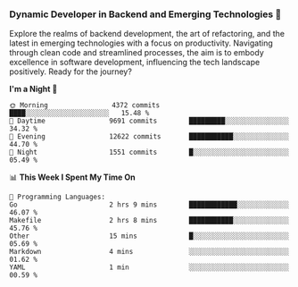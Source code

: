 ### Dynamic Developer in Backend and Emerging Technologies 🚀 

Explore the realms of backend development, the art of refactoring, and the latest in emerging technologies with a focus on productivity. Navigating through clean code and streamlined processes, the aim is to embody excellence in software development, influencing the tech landscape positively. Ready for the journey?

<!--START_SECTION:waka-->
**I'm a Night 🦉** 

```text
🌞 Morning                4372 commits        ████░░░░░░░░░░░░░░░░░░░░░   15.48 % 
🌆 Daytime                9691 commits        █████████░░░░░░░░░░░░░░░░   34.32 % 
🌃 Evening                12622 commits       ███████████░░░░░░░░░░░░░░   44.70 % 
🌙 Night                  1551 commits        █░░░░░░░░░░░░░░░░░░░░░░░░   05.49 % 
```


📊 **This Week I Spent My Time On** 

```text
💬 Programming Languages: 
Go                       2 hrs 9 mins        ████████████░░░░░░░░░░░░░   46.07 % 
Makefile                 2 hrs 8 mins        ███████████░░░░░░░░░░░░░░   45.76 % 
Other                    15 mins             █░░░░░░░░░░░░░░░░░░░░░░░░   05.69 % 
Markdown                 4 mins              ░░░░░░░░░░░░░░░░░░░░░░░░░   01.62 % 
YAML                     1 min               ░░░░░░░░░░░░░░░░░░░░░░░░░   00.59 % 
```


<!--END_SECTION:waka-->
